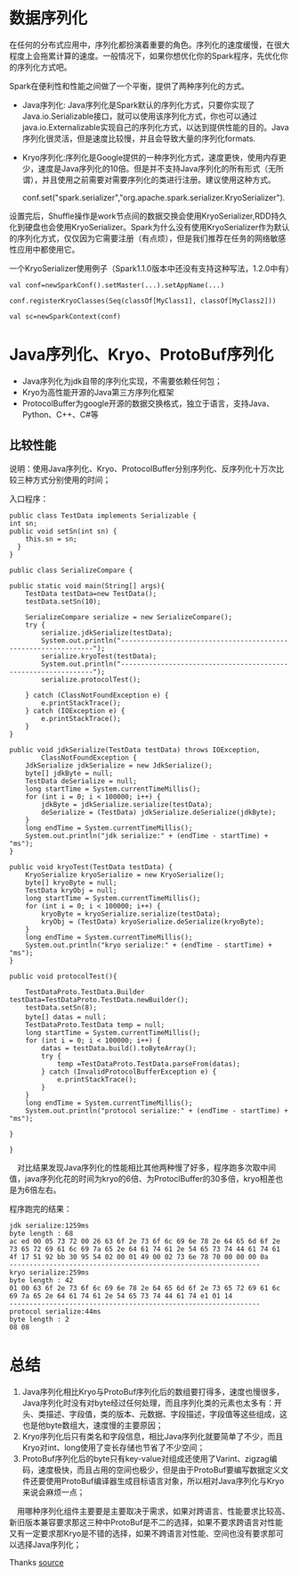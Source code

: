 # 数据序列化

在任何的分布式应用中，序列化都扮演着重要的角色。序列化的速度缓慢，在很大程度上会拖累计算的速度。一般情况下，如果你想优化你的Spark程序，先优化你的序列化方式吧。

Spark在便利性和性能之间做了一个平衡，提供了两种序列化的方式。

* Java序列化: Java序列化是Spark默认的序列化方式，只要你实现了Java.io.Serializable接口，就可以使用该序列化方式，你也可以通过java.io.Externalizable实现自己的序列化方式，以达到提供性能的目的。Java序列化很灵活，但是速度比较慢，并且会导致大量的序列化formats.

* Kryo序列化:序列化是Google提供的一种序列化方式，速度更快，使用内存更少，速度是Java序列化的10倍。但是并不支持Java序列化的所有形式（无所谓），并且使用之前需要对需要序列化的类进行注册。建议使用这种方式。

    conf.set("spark.serializer","org.apache.spark.serializer.KryoSerializer").

设置完后，Shuffle操作是work节点间的数据交换会使用KryoSerializer,RDD持久化到硬盘也会使用KryoSerializer。Spark为什么没有使用KryoSerializer作为默认的序列化方式，仅仅因为它需要注册（有点烦），但是我们推荐在任务的网络敏感性应用中都使用它。

一个KryoSerializer使用例子（Spark1.1.0版本中还没有支持这种写法，1.2.0中有）

    val conf=newSparkConf().setMaster(...).setAppName(...)

    conf.registerKryoClasses(Seq(classOf[MyClass1], classOf[MyClass2]))

    val sc=newSparkContext(conf)


# Java序列化、Kryo、ProtoBuf序列化


* Java序列化为jdk自带的序列化实现，不需要依赖任何包；
* Kryo为高性能开源的Java第三方序列化框架
* ProtocolBuffer为google开源的数据交换格式，独立于语言，支持Java、Python、C++、C#等

## 比较性能

说明：使用Java序列化、Kryo、ProtocolBuffer分别序列化、反序列化十万次比较三种方式分别使用的时间；

入口程序：

    public class TestData implements Serializable {
    int sn;
    public void setSn(int sn) {
        this.sn = sn;
      }
    }

    public class SerializeCompare {

    public static void main(String[] args){
        TestData testData=new TestData();
        testData.setSn(10);

        SerializeCompare serialize = new SerializeCompare();
        try {
            serialize.jdkSerialize(testData);
            System.out.println("---------------------------------------------------------------");
            serialize.kryoTest(testData);
            System.out.println("---------------------------------------------------------------");
            serialize.protocolTest();

        } catch (ClassNotFoundException e) {
            e.printStackTrace();
        } catch (IOException e) {
            e.printStackTrace();
        }
    }

    public void jdkSerialize(TestData testData) throws IOException,
            ClassNotFoundException {
        JdkSerialize jdkSerialize = new JdkSerialize();
        byte[] jdkByte = null;
        TestData deSerialize = null;
        long startTime = System.currentTimeMillis();
        for (int i = 0; i < 100000; i++) {
            jdkByte = jdkSerialize.serialize(testData);
            deSerialize = (TestData) jdkSerialize.deSerialize(jdkByte);
        }
        long endTime = System.currentTimeMillis();
        System.out.println("jdk serialize:" + (endTime - startTime) + "ms");
    }

    public void kryoTest(TestData testData) {
        KryoSerialize kryoSerialize = new KryoSerialize();
        byte[] kryoByte = null;
        TestData kryObj = null;
        long startTime = System.currentTimeMillis();
        for (int i = 0; i < 100000; i++) {
            kryoByte = kryoSerialize.serialize(testData);
            kryObj = (TestData) kryoSerialize.deSerialize(kryoByte);
        }
        long endTime = System.currentTimeMillis();
        System.out.println("kryo serialize:" + (endTime - startTime) + "ms");
    }

    public void protocolTest(){

        TestDataProto.TestData.Builder testData=TestDataProto.TestData.newBuilder();
        testData.setSn(8);
        byte[] datas = null；
        TestDataProto.TestData temp = null;
        long startTime = System.currentTimeMillis();
        for (int i = 0; i < 100000; i++) {
            datas = testData.build().toByteArray();
            try {
                temp =TestDataProto.TestData.parseFrom(datas);
            } catch (InvalidProtocolBufferException e) {
                e.printStackTrace();
            }
        }
        long endTime = System.currentTimeMillis();
        System.out.println("protocol serialize:" + (endTime - startTime) + "ms");

    }

    }


　对比结果发现Java序列化的性能相比其他两种慢了好多，程序跑多次取中间值，java序列化花的时间为kryo的6倍、为ProtoclBuffer的30多倍，kryo相差也是为6倍左右。

程序跑完的结果：

    jdk serialize:1259ms
    byte length : 68
    ac ed 00 05 73 72 00 26 63 6f 2e 73 6f 6c 69 6e 78 2e 64 65 6d 6f 2e 73 65 72 69 61 6c 69 7a 65 2e 64 61 74 61 2e 54 65 73 74 44 61 74 61 4f 17 51 92 bb 30 95 54 02 00 01 49 00 02 73 6e 78 70 00 00 00 0a
    ---------------------------------------------------------------  
    kryo serialize:259ms
    byte length : 42
    01 00 63 6f 2e 73 6f 6c 69 6e 78 2e 64 65 6d 6f 2e 73 65 72 69 61 6c 69 7a 65 2e 64 61 74 61 2e 54 65 73 74 44 61 74 e1 01 14
    ---------------------------------------------------------------  
    protocol serialize:44ms
    byte length : 2
    08 08



# 总结

1. Java序列化相比Kryo与ProtoBuf序列化后的数组要打得多，速度也慢很多，Java序列化时没有对byte经过任何处理，而且序列化类的元素也太多有：开头、类描述、字段值，类的版本、元数据、字段描述，字段值等这些组成，这也是他byte数组大，速度慢的主要原因；
2. Kryo序列化后只有类名和字段信息，相比Java序列化就要简单了不少，而且Kryo对int、long使用了变长存储也节省了不少空间；
3.  ProtoBuf序列化后的byte只有key-value对组成还使用了Varint、zigzag编码，速度极快，而且占用的空间也极少，但是由于ProtoBuf要编写数据定义文件还要使用ProtoBuf编译器生成目标语言对象，所以相对Java序列化与Kryo来说会麻烦一点；

　用哪种序列化组件主要要是主要取决于需求，如果对跨语言、性能要求比较高、新旧版本兼容要求那这三种中ProtoBuf是不二的选择，如果不要求跨语言对性能又有一定要求那Kryo是不错的选择，如果不跨语言对性能、空间也没有要求那可以选择Java序列化；


Thanks [source](http://www.solinx.co/archives/377)
